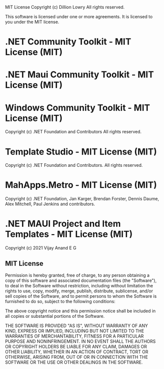 ﻿MIT License
Copyright (c) Dillion Lowry
All rights reserved.

This software is licensed under one or more agreements.
It is licensed to you under the MIT license.

# .NET Community Toolkit - MIT License (MIT)
# .NET Maui Community Toolkit - MIT License (MIT)
# Windows Community Toolkit - MIT License (MIT)
Copyright (c) .NET Foundation and Contributors
All rights reserved. 

# Template Studio - MIT License (MIT)
Copyright (c) .NET Foundation and Contributors.
All rights reserved.

# MahApps.Metro - MIT License (MIT)
Copyright (c) .NET Foundation, Jan Karger, 
Brendan Forster, Dennis Daume, Alex Mitchell, Paul Jenkins and contributors.

# .NET MAUI Project and Item Templates - MIT License (MIT)
Copyright (c) 2021 Vijay Anand E G

## MIT License
Permission is hereby granted, free of charge, to any person obtaining a copy
of this software and associated documentation files (the "Software"), to deal
in the Software without restriction, including without limitation the rights
to use, copy, modify, merge, publish, distribute, sublicense, and/or sell
copies of the Software, and to permit persons to whom the Software is
furnished to do so, subject to the following conditions:

The above copyright notice and this permission notice shall be included in all
copies or substantial portions of the Software.

THE SOFTWARE IS PROVIDED "AS IS", WITHOUT WARRANTY OF ANY KIND, EXPRESS OR
IMPLIED, INCLUDING BUT NOT LIMITED TO THE WARRANTIES OF MERCHANTABILITY,
FITNESS FOR A PARTICULAR PURPOSE AND NONINFRINGEMENT. IN NO EVENT SHALL THE
AUTHORS OR COPYRIGHT HOLDERS BE LIABLE FOR ANY CLAIM, DAMAGES OR OTHER
LIABILITY, WHETHER IN AN ACTION OF CONTRACT, TORT OR OTHERWISE, ARISING FROM,
OUT OF OR IN CONNECTION WITH THE SOFTWARE OR THE USE OR OTHER DEALINGS IN THE
SOFTWARE.